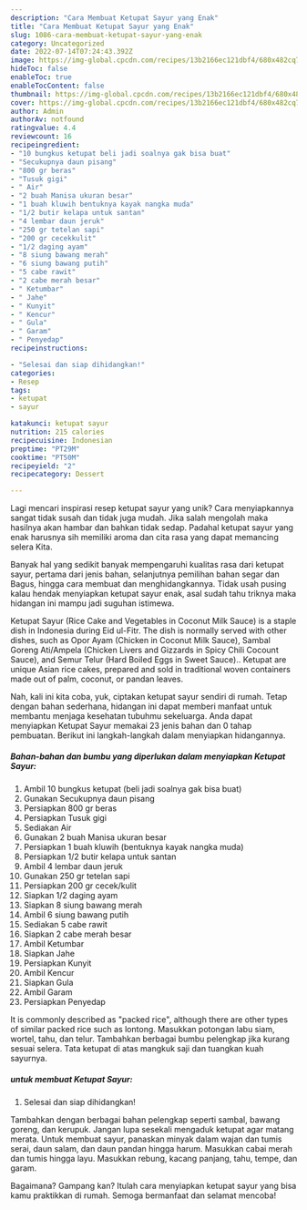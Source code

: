 ```yaml
---
description: "Cara Membuat Ketupat Sayur yang Enak"
title: "Cara Membuat Ketupat Sayur yang Enak"
slug: 1086-cara-membuat-ketupat-sayur-yang-enak
category: Uncategorized
date: 2022-07-14T07:24:43.392Z
image: https://img-global.cpcdn.com/recipes/13b2166ec121dbf4/680x482cq70/ketupat-sayur-foto-resep-utama.jpg
hideToc: false
enableToc: true
enableTocContent: false
thumbnail: https://img-global.cpcdn.com/recipes/13b2166ec121dbf4/680x482cq70/ketupat-sayur-foto-resep-utama.jpg
cover: https://img-global.cpcdn.com/recipes/13b2166ec121dbf4/680x482cq70/ketupat-sayur-foto-resep-utama.jpg
author: Admin
authorAv: notfound
ratingvalue: 4.4
reviewcount: 16
recipeingredient:
- "10 bungkus ketupat beli jadi soalnya gak bisa buat"
- "Secukupnya daun pisang"
- "800 gr beras"
- "Tusuk gigi"
- " Air"
- "2 buah Manisa ukuran besar"
- "1 buah kluwih bentuknya kayak nangka muda"
- "1/2 butir kelapa untuk santan"
- "4 lembar daun jeruk"
- "250 gr tetelan sapi"
- "200 gr cecekkulit"
- "1/2 daging ayam"
- "8 siung bawang merah"
- "6 siung bawang putih"
- "5 cabe rawit"
- "2 cabe merah besar"
- " Ketumbar"
- " Jahe"
- " Kunyit"
- " Kencur"
- " Gula"
- " Garam"
- " Penyedap"
recipeinstructions:

- "Selesai dan siap dihidangkan!"
categories:
- Resep
tags:
- ketupat
- sayur

katakunci: ketupat sayur 
nutrition: 215 calories
recipecuisine: Indonesian
preptime: "PT29M"
cooktime: "PT50M"
recipeyield: "2"
recipecategory: Dessert

---
```





Lagi mencari inspirasi resep ketupat sayur yang unik? Cara menyiapkannya sangat tidak susah dan tidak juga mudah. Jika salah mengolah maka hasilnya akan hambar dan bahkan tidak sedap. Padahal ketupat sayur yang enak harusnya sih memiliki aroma dan cita rasa yang dapat memancing selera Kita.





Banyak hal yang sedikit banyak mempengaruhi kualitas rasa dari ketupat sayur, pertama dari jenis bahan, selanjutnya pemilihan bahan segar dan Bagus, hingga cara membuat dan menghidangkannya. Tidak usah pusing kalau hendak menyiapkan ketupat sayur enak,      asal sudah tahu triknya maka hidangan ini mampu jadi suguhan istimewa.














Ketupat Sayur (Rice Cake and Vegetables in Coconut Milk Sauce) is a staple dish in Indonesia during Eid ul-Fitr. The dish is normally served with other dishes, such as Opor Ayam (Chicken in Coconut Milk Sauce), Sambal Goreng Ati/Ampela (Chicken Livers and Gizzards in Spicy Chili Cocount Sauce), and Semur Telur (Hard Boiled Eggs in Sweet Sauce).. Ketupat are unique Asian rice cakes, prepared and sold in traditional woven containers made out of palm, coconut, or pandan leaves.






Nah, kali ini kita coba, yuk, ciptakan ketupat sayur sendiri di rumah. Tetap dengan bahan sederhana, hidangan ini dapat memberi manfaat untuk membantu menjaga kesehatan tubuhmu sekeluarga. Anda dapat menyiapkan Ketupat Sayur memakai 23 jenis bahan dan 0 tahap pembuatan. Berikut ini langkah-langkah dalam menyiapkan hidangannya.

<!--inarticleads1-->

##### Bahan-bahan dan bumbu yang diperlukan dalam menyiapkan Ketupat Sayur:

1. Ambil 10 bungkus ketupat (beli jadi soalnya gak bisa buat)
1. Gunakan Secukupnya daun pisang
1. Persiapkan 800 gr beras
1. Persiapkan Tusuk gigi
1. Sediakan  Air
1. Gunakan 2 buah Manisa ukuran besar
1. Persiapkan 1 buah kluwih (bentuknya kayak nangka muda)
1. Persiapkan 1/2 butir kelapa untuk santan
1. Ambil 4 lembar daun jeruk
1. Gunakan 250 gr tetelan sapi
1. Persiapkan 200 gr cecek/kulit
1. Siapkan 1/2 daging ayam
1. Siapkan 8 siung bawang merah
1. Ambil 6 siung bawang putih
1. Sediakan 5 cabe rawit
1. Siapkan 2 cabe merah besar
1. Ambil  Ketumbar
1. Siapkan  Jahe
1. Persiapkan  Kunyit
1. Ambil  Kencur
1. Siapkan  Gula
1. Ambil  Garam
1. Persiapkan  Penyedap


It is commonly described as &#34;packed rice&#34;, although there are other types of similar packed rice such as lontong. Masukkan potongan labu siam, wortel, tahu, dan telur. Tambahkan berbagai bumbu pelengkap jika kurang sesuai selera. Tata ketupat di atas mangkuk saji dan tuangkan kuah sayurnya. 

<!--inarticleads2-->

#####  untuk membuat Ketupat Sayur:


1. Selesai dan siap dihidangkan!

Tambahkan dengan berbagai bahan pelengkap seperti sambal, bawang goreng, dan kerupuk. Jangan lupa sesekali mengaduk ketupat agar matang merata. Untuk membuat sayur, panaskan minyak dalam wajan dan tumis serai, daun salam, dan daun pandan hingga harum. Masukkan cabai merah dan tumis hingga layu. Masukkan rebung, kacang panjang, tahu, tempe, dan garam. 

Bagaimana? Gampang kan? Itulah cara menyiapkan ketupat sayur yang bisa kamu praktikkan di rumah. Semoga bermanfaat dan selamat mencoba!
